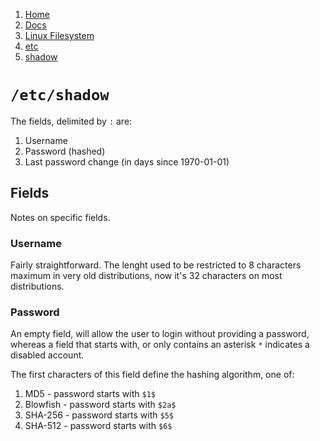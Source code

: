 <!-- -
Title: /etc/shadow
Description: Notes and Links on /etc/shadow
First Published: 2014-04-08
- -->

<ol class="breadcrumb" itemprop="breadcrumb">
    <li><a href="/">Home</a></li>
    <li><a href="/docs/">Docs</a></li>
    <li><a href="/docs/lfs/">Linux Filesystem</a></li>
    <li><a href="/docs/lfs/etc/">etc</a></li>
    <li><a href="/docs/lfs/etc/shadow.html">shadow</a></li>
</ol>

`/etc/shadow`
=============

The fields, delimited by `:` are:

1.  Username
2.  Password (hashed)
3.  Last password change (in days since 1970-01-01)

Fields
------

Notes on specific fields.

### Username ###

Fairly straightforward. The lenght used to be restricted to 8 characters 
maximum in very old distributions, now it's 32 characters on most 
distributions.

### Password ###

An empty field, will allow the user to login without providing a 
password, whereas a field that starts with, or only contains an asterisk 
`*` indicates a disabled account.

The first characters of this field define the hashing algorithm, one of:

1.  MD5 - password starts with `$1$`
2.  Blowfish - password starts with `$2a$`
3.  SHA-256 - password starts with `$5$`
4.  SHA-512 - password starts with `$6$`
